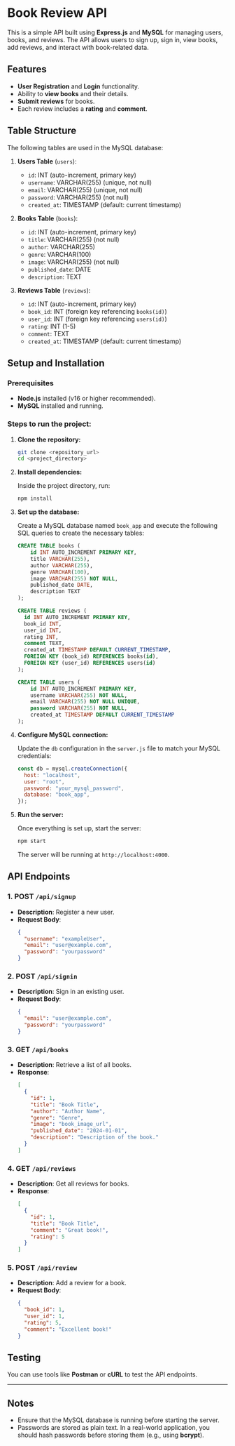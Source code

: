 # Book Review API

This is a simple API built using **Express.js** and **MySQL** for managing users, books, and reviews. The API allows users to sign up, sign in, view books, add reviews, and interact with book-related data.

## Features
- **User Registration** and **Login** functionality.
- Ability to **view books** and their details.
- **Submit reviews** for books.
- Each review includes a **rating** and **comment**.

## Table Structure

The following tables are used in the MySQL database:

1. **Users Table** (`users`):
   - `id`: INT (auto-increment, primary key)
   - `username`: VARCHAR(255) (unique, not null)
   - `email`: VARCHAR(255) (unique, not null)
   - `password`: VARCHAR(255) (not null)
   - `created_at`: TIMESTAMP (default: current timestamp)

2. **Books Table** (`books`):
   - `id`: INT (auto-increment, primary key)
   - `title`: VARCHAR(255) (not null)
   - `author`: VARCHAR(255)
   - `genre`: VARCHAR(100)
   - `image`: VARCHAR(255) (not null)
   - `published_date`: DATE
   - `description`: TEXT

3. **Reviews Table** (`reviews`):
   - `id`: INT (auto-increment, primary key)
   - `book_id`: INT (foreign key referencing `books(id)`)
   - `user_id`: INT (foreign key referencing `users(id)`)
   - `rating`: INT (1-5)
   - `comment`: TEXT
   - `created_at`: TIMESTAMP (default: current timestamp)

## Setup and Installation

### Prerequisites
- **Node.js** installed (v16 or higher recommended).
- **MySQL** installed and running.

### Steps to run the project:

1. **Clone the repository:**

   ```bash
   git clone <repository_url>
   cd <project_directory>
   ```

2. **Install dependencies:**

   Inside the project directory, run:

   ```bash
   npm install
   ```

3. **Set up the database:**

   Create a MySQL database named `book_app` and execute the following SQL queries to create the necessary tables:

   ```sql
   CREATE TABLE books (
       id INT AUTO_INCREMENT PRIMARY KEY,
       title VARCHAR(255),
       author VARCHAR(255),
       genre VARCHAR(100),
       image VARCHAR(255) NOT NULL,
       published_date DATE,
       description TEXT
   );

   CREATE TABLE reviews (
     id INT AUTO_INCREMENT PRIMARY KEY,
     book_id INT,
     user_id INT,
     rating INT,
     comment TEXT,
     created_at TIMESTAMP DEFAULT CURRENT_TIMESTAMP,
     FOREIGN KEY (book_id) REFERENCES books(id),
     FOREIGN KEY (user_id) REFERENCES users(id) 
   );

   CREATE TABLE users (
       id INT AUTO_INCREMENT PRIMARY KEY,
       username VARCHAR(255) NOT NULL,
       email VARCHAR(255) NOT NULL UNIQUE,
       password VARCHAR(255) NOT NULL,
       created_at TIMESTAMP DEFAULT CURRENT_TIMESTAMP
   );
   ```

4. **Configure MySQL connection:**

   Update the `db` configuration in the `server.js` file to match your MySQL credentials:

   ```js
   const db = mysql.createConnection({
     host: "localhost",
     user: "root",
     password: "your_mysql_password",
     database: "book_app",
   });
   ```

5. **Run the server:**

   Once everything is set up, start the server:

   ```bash
   npm start
   ```

   The server will be running at `http://localhost:4000`.

## API Endpoints

### 1. **POST** `/api/signup`
- **Description**: Register a new user.
- **Request Body**:
  ```json
  {
    "username": "exampleUser",
    "email": "user@example.com",
    "password": "yourpassword"
  }
  ```

### 2. **POST** `/api/signin`
- **Description**: Sign in an existing user.
- **Request Body**:
  ```json
  {
    "email": "user@example.com",
    "password": "yourpassword"
  }
  ```

### 3. **GET** `/api/books`
- **Description**: Retrieve a list of all books.
- **Response**:
  ```json
  [
    {
      "id": 1,
      "title": "Book Title",
      "author": "Author Name",
      "genre": "Genre",
      "image": "book_image_url",
      "published_date": "2024-01-01",
      "description": "Description of the book."
    }
  ]
  ```

### 4. **GET** `/api/reviews`
- **Description**: Get all reviews for books.
- **Response**:
  ```json
  [
    {
      "id": 1,
      "title": "Book Title",
      "comment": "Great book!",
      "rating": 5
    }
  ]
  ```

### 5. **POST** `/api/review`
- **Description**: Add a review for a book.
- **Request Body**:
  ```json
  {
    "book_id": 1,
    "user_id": 1,
    "rating": 5,
    "comment": "Excellent book!"
  }
  ```

## Testing

You can use tools like **Postman** or **cURL** to test the API endpoints.

---

## Notes
- Ensure that the MySQL database is running before starting the server.
- Passwords are stored as plain text. In a real-world application, you should hash passwords before storing them (e.g., using **bcrypt**).
  
